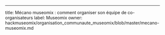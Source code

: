 ---
title: Mécano museomix : comment organiser son équipe de co-organisateurs
label: Museomix
owner: hackmuseomix/organisation_communaute_museomix/blob/master/mecano-museomix.md
